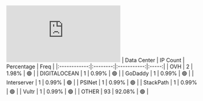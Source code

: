 ![Diagramm](https://github.com/obajay/StateSync-snapshots/blob/main/Projects/Quicksilver/1/README.md)
| Data Center | IP Count | Percentage | Freq |
|:------------:|:--------:|:-----------:|:-----:|
| OVH | 2 | 1.98% | 🟢 |
| DIGITALOCEAN | 1 | 0.99% | 🟢 |
| GoDaddy | 1 | 0.99% | 🟢 |
| Interserver | 1 | 0.99% | 🟢 |
| PSINet | 1 | 0.99% | 🟢 |
| StackPath | 1 | 0.99% | 🟢 |
| Vultr | 1 | 0.99% | 🟢 |
| OTHER | 93 | 92.08% | 🟢 |